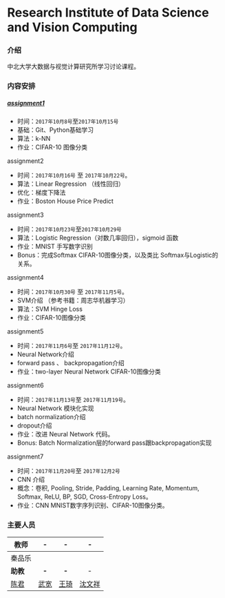 # Research Institute of Data Science and Vision Computing

### 介绍

中北大学大数据与视觉计算研究所学习讨论课程。

### 内容安排

##### [assignment1](https://github.com/quinwu/DSVC/tree/master/assignment1)

- 时间：`2017年10月8号`至`2017年10月15号`
- 基础：Git、Python基础学习
- 算法：k-NN
- 作业：CIFAR-10 图像分类

assignment2 
- 时间：`2017年10月16号` 至 `2017年10月22号`。
- 算法：Linear Regression （线性回归）
- 优化：梯度下降法
- 作业：Boston House Price Predict 

assignment3
- 时间：`2017年10月23号`至`2017年10月29号`
- 算法：Logistic Regression（对数几率回归），sigmoid 函数
- 作业：MNIST 手写数字识别
- Bonus：完成Softmax CIFAR-10图像分类，以及类比 Softmax与Logistic的关系。

assignment4
- 时间：`2017年10月30号` 至 `2017年11月5号`。
- SVM介绍 （参考书籍：周志华机器学习）
- 算法：SVM Hinge Loss
- 作业：CIFAR-10图像分类

assignment5
- 时间：`2017年11月6号`至  `2017年11月12号`。
- Neural Network介绍
- forward pass 、 backpropagation介绍
- 作业：two-layer Neural Network CIFAR-10图像分类

assignment6
- 时间：`2017年11月13号`至  `2017年11月19号`。
- Neural Network 模块化实现
- batch normalization介绍
- dropout介绍
- 作业：改进 Neural Network 代码。
- Bonus: Batch Normalization层的forward pass跟backpropagation实现

assignment7
- 时间：`2017年11月20号`至  `2017年12月2号`
- CNN 介绍
- 概念：卷积, Pooling, Stride, Padding, Learning Rate, Momentum, Softmax, ReLU, BP, SGD, Cross-Entropy Loss。
- 作业：CNN MNIST数字序列识别、CIFAR-10图像分类。

### 主要人员

| 教师                                  |                -                |                 -                  |                -                 |
| ----------------------------------- | :-----------------------------: | :--------------------------------: | :------------------------------: |
| 秦品乐                                 |                                 |                                    |                                  |
| **助教**                              |              **-**              |               **-**                |                -                 |
| [陈君](https://github.com/chenjun187) | [武宽](https://github.com/quinwu) | [王琦](https://github.com/TaiXuan91) | [沈文祥](https://github.com/swxhss) |

